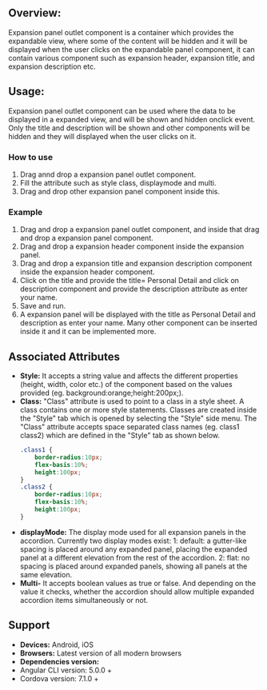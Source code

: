 ## Overview:
Expansion panel outlet component is a container which provides the expandable view, where some of the content will be hidden and it will be displayed when the user clicks on the expandable panel component, it can contain various component such as expansion header, expansion title, and expansion description etc.
## Usage: 
Expansion panel outlet component can be used where the data to be displayed in a expanded view, and will be shown and hidden onclick event. Only the title and description will be shown and other components will be hidden and they will displayed when the user clicks on it.
### How to use
1. Drag annd drop a expansion panel outlet component.
2. Fill the attribute such as style class, displaymode and multi.
3. Drag and drop other expansion panel component inside this.
### Example 
1. Drag and drop a expansion panel outlet component, and inside that drag and drop a expansion panel component.
2. Drag and drop a expansion header component inside the expansion panel.
3. Drag and drop a expansion title and expansion description component inside the expansion header component.
4. Click on the title and provide the title= Personal Detail and click on description component and provide the description attribute as enter your name.
5. Save and run.
6. A expansion panel will be displayed with the title as Personal Detail and description as enter your name. Many other component can be inserted inside it and it can be implemented more.
## Associated Attributes 
- **Style:** It accepts a string value and affects the different properties (height, width, color etc.) of the component based on the values provided (eg. background:orange;height:200px;).
- **Class:** "Class" attribute is used to point to a class in a style sheet. A class contains one or more style statements. Classes are created inside the "Style" tab which is opened by selecting the "Style" side menu. The "Class" attribute accepts space separated class names (eg. class1 class2) which are defined in the "Style" tab as shown below.
    ```css
    .class1 {
        border-radius:10px;
        flex-basis:10%;
        height:100px;
    }
    .class2 {
        border-radius:10px;
        flex-basis:10%;
        height:100px;
    }
    
    ```
- **displayMode:** The display mode used for all expansion panels in the accordion. Currently two display modes exist:
1: default: a gutter-like spacing is placed around any expanded panel, placing the expanded panel at a different elevation from the rest of the accordion. 
2: flat: no spacing is placed around expanded panels, showing all panels at the same elevation.
- **Multi-** It accepts boolean values as true or false. And depending on the value it checks, whether the accordion should allow multiple expanded accordion items simultaneously or not.
## Support
- **Devices:** Android, iOS
- **Browsers:**  Latest version of all modern browsers
- **Dependencies version:** 
- Angular CLI version: 5.0.0 + 
- Cordova version: 7.1.0 + 

